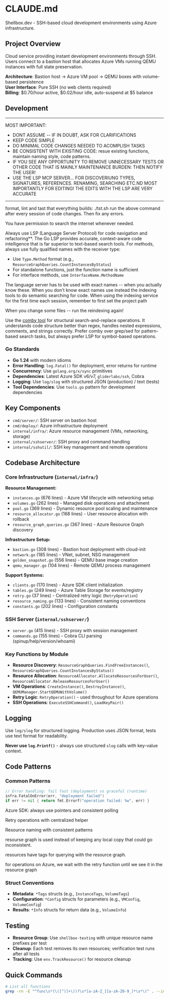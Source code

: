 # CLAUDE.md

Shellbox.dev - SSH-based cloud development environments using Azure infrastructure.

## Project Overview

Cloud service providing instant development environments through SSH. Users connect to a bastion host that allocates Azure VMs running QEMU instances with full state preservation.

**Architecture**: Bastion host → Azure VM pool → QEMU boxes with volume-based persistence  
**User Interface**: Pure SSH (no web clients required)  
**Billing**: $0.70/hour active, $0.02/hour idle, auto-suspend at $5 balance

## Development


---------------------------------
MOST IMPORTANT:
- DONT ASSUME -- IF IN DOUBT, ASK FOR CLARIFICATIONS
- KEEP CODE SIMPLE
- DO MINIMAL CODE CHANGES NEEDED TO ACOMPLISH TASKS
- BE CONSISTENT WITH EXISTING CODE: resue existing functions, maintain naming style, code patterns.
- IF YOU SEE ANY OPPORTUNITY TO REMOVE UNNECESSARY TESTS OR OTHER CODE THAT IS MAINLY MAINTENANCE BURDEN: THEN NOTIFY THE USER!
- USE THE LSP MCP SERVER... FOR DISCOVERIUNG TYPES, SIGNATURES, REFERENCES. RENAMING, SEARCHING ETC.ND MOST IMPORTANTLY FOR EDITING! THE EDITS WITH THE LSP ARE VERY ACCURATE
-----------------------------------------


format, lint and tast that everything builds:
./tst.sh
run the above command after every session of code changes. Then fix any errors.

You have permission to search the internet whenever needed.

Always use LSP (Language Server Protocol) for code navigation and refactoring**. The Go LSP provides accurate, context-aware code intelligence that is far superior to text-based search tools.
For methods, always use fully qualified names with the receiver type:
- Use `Type.Method` format (e.g., `ResourceGraphQueries.CountInstancesByStatus`)
- For standalone functions, just the function name is sufficient
- For interface methods, use `InterfaceName.MethodName`

The language server has to be used with exact names -- when you actually know these. When you don't know exact names use instead the indexing tools to do semantic searching for code. When using the indexing service for the first time each session, remember to first set the project path

When you change some files -- run the reindexing again!

Use the [comby tool](https://comby.dev) for structural search-and-replace operations. It understands code structure better than regex, handles nested expressions, comments, and strings correctly. Prefer comby over grep/sed for pattern-based search tasks, but always prefer LSP for symbol-based operations.

### Go Standards
- **Go 1.24** with modern idioms
- **Error Handling**: `log.Fatal()` for deployment, error returns for runtime
- **Concurrency**: Use `golang.org/x/sync` primitives
- **Dependencies**: Latest Azure SDK v6/v7, `gliderlabs/ssh`, Cobra
- **Logging**: Use `log/slog` with structured JSON (production) / text (tests)
- **Tool Dependencies**: Use `tools.go` pattern for development dependencies

## Key Components

- `cmd/server/`: SSH server on bastion host
- `cmd/deploy/`: Azure infrastructure deployment  
- `internal/infra/`: Azure resource management (VMs, networking, storage)
- `internal/sshserver/`: SSH proxy and command handling
- `internal/sshutil/`: SSH key management and remote operations

## Codebase Architecture

### Core Infrastructure (`internal/infra/`)

**Resource Management:**
- `instances.go` (676 lines) - Azure VM lifecycle with networking setup
- `volumes.go` (262 lines) - Managed disk operations and attachment
- `pool.go` (369 lines) - Dynamic resource pool scaling and maintenance
- `resource_allocator.go` (168 lines) - User resource allocation with rollback
- `resource_graph_queries.go` (367 lines) - Azure Resource Graph discovery

**Infrastructure Setup:**
- `bastion.go` (308 lines) - Bastion host deployment with cloud-init
- `network.go` (185 lines) - VNet, subnet, NSG management
- `golden_snapshot.go` (556 lines) - QEMU base image creation
- `qemu_manager.go` (104 lines) - Remote QEMU process management

**Support Systems:**
- `clients.go` (170 lines) - Azure SDK client initialization
- `tables.go` (249 lines) - Azure Table Storage for events/registry
- `retry.go` (37 lines) - Centralized retry logic (`RetryOperation`)
- `resource_naming.go` (133 lines) - Consistent naming conventions
- `constants.go` (202 lines) - Configuration constants

### SSH Server (`internal/sshserver/`)
- `server.go` (415 lines) - SSH proxy with session management
- `commands.go` (155 lines) - Cobra CLI parsing (spinup/help/version/whoami)

### Key Functions by Module
- **Resource Discovery**: `ResourceGraphQueries.FindFreeInstances()`, `ResourceGraphQueries.CountInstancesByStatus()`
- **Resource Allocation**: `ResourceAllocator.AllocateResourcesForUser()`, `ResourceAllocator.ReleaseResourcesForUser()`
- **VM Operations**: `CreateInstance()`, `DestroyInstance()`, `QEMUManager.StartQEMUWithVolume()`
- **Retry Logic**: `RetryOperation()` - used throughout for Azure operations
- **SSH Operations**: `ExecuteSSHCommand()`, `LoadKeyPair()`

## Logging

Use `log/slog` for structured logging. Production uses JSON format, tests use text format for readability.

**Never use `log.Printf()`** - always use structured `slog` calls with key-value context.

## Code Patterns

### Common Patterns
```go
// Error handling: fail fast (deployment) vs graceful (runtime)
infra.FatalOnError(err, "deployment failed")
if err != nil { return fmt.Errorf("operation failed: %w", err) }
```

Azure SDK: always use pointers and consistent polling

Retry operations with centralized helper

Resource naming with consistent patterns

resourse graph is used instead of keeping any local copy that could go inconsistent.

resources have tags for querying with the resource graph.

for operations on Azure, we wait with the retry function until we see it in the resource graph

### Struct Conventions
- **Metadata**: `*Tags` structs (e.g., `InstanceTags`, `VolumeTags`)
- **Configuration**: `*Config` structs for parameters (e.g., `VMConfig`, `VolumeConfig`)
- **Results**: `*Info` structs for return data (e.g., `VolumeInfo`)

## Testing

- **Resource Group**: Use `shellbox-testing` with unique resource name prefixes per test
- **Cleanup**: Each test removes its own resources; verification test runs after all tests
- **Tracking**: Use `env.TrackResource()` for resource cleanup

## Quick Commands

```bash
# List all functions
grep -rn -E "^func\s*(\([^)]+\))?\s*[a-zA-Z_][a-zA-Z0-9_]*\s*\(" . --include="*.go" | grep -v
```
